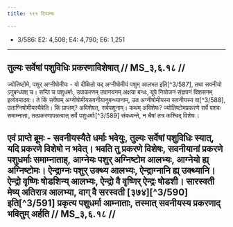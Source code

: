 ```yaml
---
title: १९१ टिप्पन्यः

---
```

- 3/586: E2: 4,508; E4: 4,790; E6: 1,251

____________________________________________


## तुल्यः सर्वेषां पशुविधिः प्रकरणाविशेषात् // MS_३,६.१८ //

ज्योतिष्टोमे, पशुर् अग्नीषोमीयः - यो दीक्षितो यद् अग्नीषोमीयं पशुम् आलभत इति[^3/587], तथा सवनीयो ऽनुबन्ध्यश् च। सन्ति च पशुधर्माः, उपाकरणम् उपानयनम् अक्षया बन्धः, यूपे नियोजनं संज्ञपनं विशसनम् इत्येवमादयः। ते किं सर्वेषाम् अग्नीषोमीयसवनीयानुबन्ध्यानाम्, उत अग्नीषोमीयस्य सवनीयस्य वा[^3/588], उताग्निषोमीयस्यैवेति। किं प्राप्तम्? अविशेषत्, सर्वपशूनाम्। कथम् अविशेषः? ज्योतिष्टोमप्रकरणे सर्वे पशवः समाम्नाताः, तत्प्रकरणापन्नत्वात् सर्वे पशुधर्माः[^3/589] संबध्यन्ते, न चैषां तत्र कश्चिद् विशेषः।
## एवं प्राप्ते ब्रूमः - सवनीयस्यैते धर्माः भवेयुः, तुल्यः सर्वेषां पशुविधिः स्यात्, यदि प्रकरणे विशेषो न भवेत्। भवति तु प्रकरणे विशेषः, सवनीयानां प्रकरणे पशुधर्माः समाम्नाताह्, आग्नेयः पशुर् अग्निष्टोम आलभ्यः, आग्नेयो ह्य् अग्निष्टोमः। ऐन्द्राग्नः पशुर् उक्थ्य आलभ्यः, ऐन्द्राग्नानि ह्य् उक्थ्यानि। ऐन्द्रो वृष्णिः षोडशिन्य् आलभ्यः, ऐन्द्रो वै वृष्णिर् ऐन्द्रः षोडशी। सारस्वती मेष्य् अतिरात्र आलभ्या, वाग् वै सरस्वती [३७४][^3/590] इति[^3/591] प्रकृत्य पशुधर्मा आम्नाताः, तस्मात् सवनीयस्य प्रकरणाद् भवितुम् अर्हति // MS_३,६.१८ //
